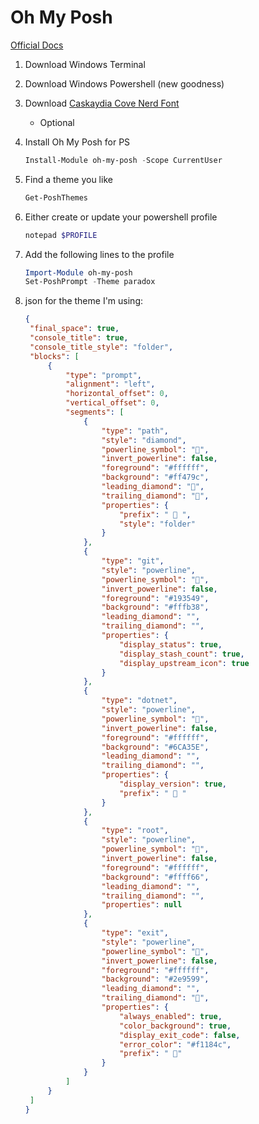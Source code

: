 # Oh My Posh

[Official Docs](https://docs.microsoft.com/en-us/windows/terminal/tutorials/custom-prompt-setup)

1. Download Windows Terminal
1. Download Windows Powershell (new goodness)
1. Download [Caskaydia Cove Nerd Font](https://github.com/ryanoasis/nerd-fonts/releases/download/v2.1.0/CascadiaCode.zip?WT.mc_id=-blog-scottha)
   - Optional
1. Install Oh My Posh for PS
   ```ps1
   Install-Module oh-my-posh -Scope CurrentUser
   ```
1. Find a theme you like
   ```ps1
   Get-PoshThemes
   ```
1. Either create or update your powershell profile
   ```ps1
   notepad $PROFILE
   ```
1. Add the following lines to the profile
   ```ps1
   Import-Module oh-my-posh
   Set-PoshPrompt -Theme paradox
   ```
1. json for the theme I'm using:

   ```json
   {
   	"final_space": true,
   	"console_title": true,
   	"console_title_style": "folder",
   	"blocks": [
   		{
   			"type": "prompt",
   			"alignment": "left",
   			"horizontal_offset": 0,
   			"vertical_offset": 0,
   			"segments": [
   				{
   					"type": "path",
   					"style": "diamond",
   					"powerline_symbol": "",
   					"invert_powerline": false,
   					"foreground": "#ffffff",
   					"background": "#ff479c",
   					"leading_diamond": "",
   					"trailing_diamond": "",
   					"properties": {
   						"prefix": "  ",
   						"style": "folder"
   					}
   				},
   				{
   					"type": "git",
   					"style": "powerline",
   					"powerline_symbol": "",
   					"invert_powerline": false,
   					"foreground": "#193549",
   					"background": "#fffb38",
   					"leading_diamond": "",
   					"trailing_diamond": "",
   					"properties": {
   						"display_status": true,
   						"display_stash_count": true,
   						"display_upstream_icon": true
   					}
   				},
   				{
   					"type": "dotnet",
   					"style": "powerline",
   					"powerline_symbol": "",
   					"invert_powerline": false,
   					"foreground": "#ffffff",
   					"background": "#6CA35E",
   					"leading_diamond": "",
   					"trailing_diamond": "",
   					"properties": {
   						"display_version": true,
   						"prefix": "  "
   					}
   				},
   				{
   					"type": "root",
   					"style": "powerline",
   					"powerline_symbol": "",
   					"invert_powerline": false,
   					"foreground": "#ffffff",
   					"background": "#ffff66",
   					"leading_diamond": "",
   					"trailing_diamond": "",
   					"properties": null
   				},
   				{
   					"type": "exit",
   					"style": "powerline",
   					"powerline_symbol": "",
   					"invert_powerline": false,
   					"foreground": "#ffffff",
   					"background": "#2e9599",
   					"leading_diamond": "",
   					"trailing_diamond": "",
   					"properties": {
   						"always_enabled": true,
   						"color_background": true,
   						"display_exit_code": false,
   						"error_color": "#f1184c",
   						"prefix": " "
   					}
   				}
   			]
   		}
   	]
   }
   ```
